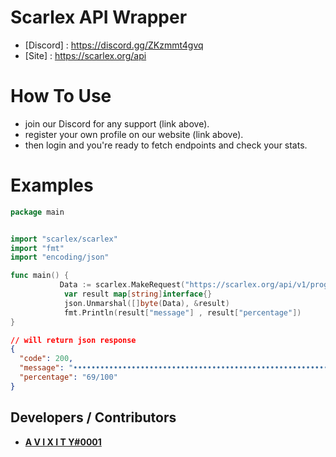 # Scarlex API Wrapper

- [Discord] : https://discord.gg/ZKzmmt4gvq
- [Site] : https://scarlex.org/api

# How To Use

- join our Discord for any support (link above).
- register your own profile on our website (link above).
- then login and you're ready to fetch endpoints and check your stats.

# Examples


```go
package main


import "scarlex/scarlex"
import "fmt"
import "encoding/json"

func main() {
           Data := scarlex.MakeRequest("https://scarlex.org/api/v1/progressbar?max=100&value=69&size=100&style=3", "A V I X I T Y", "daddyscar")
            var result map[string]interface{}
            json.Unmarshal([]byte(Data), &result)
            fmt.Println(result["message"] , result["percentage"])
}
```

```json
// will return json response
{
  "code": 200,
  "message": "•••••••••••••••••••••••••••••••••••••••••••••••••••••••••••••••••••••───────────────────────────────",
  "percentage": "69/100"
}
```
## Developers / Contributors
- **[A V I X I T Y#0001]( https://github.com/avixityyt )**
